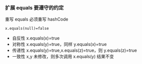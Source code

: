 ### 扩展 equals 要遵守的约定
重写 equals 必须重写 hashCode
``` 
x.equals(null)=false
```
* 自反性 x.equals(x)=true
* 对称性 x.equals(y)=true，同样 y.equals(x)=true
* 传递性 x.equals(y)=true,x.equals(z)=true，则 y.equals(z)=true
* 一致性 x,y 未修改，则多次调用 x.equals(y) 结果不变